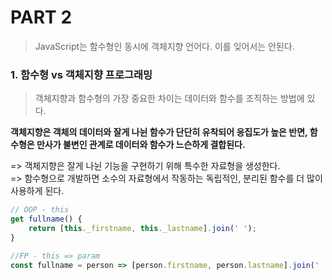 # PART 2
> JavaScript는 함수형인 동시에 객체지향 언어다. 이를 잊어서는 안된다.

### 1. 함수형 vs 객체지향 프로그래밍
> 객체지향과 함수형의 가장 중요한 차이는 데이터와 함수를 조직하는 방법에 있다.

**객체지향은 객체의 데이터와 잘게 나뉜 함수가 단단히 유착되어 응집도가 높은 반면, 함수형은 만사가 불변인 관계로 데이터와 함수가 느슨하게 결합된다.**

=> 객체지향은 잘게 나뉜 기능을 구현하기 위해 특수한 자료형을 생성한다.<br>
=> 함수형으로 개발하면 소수의 자료형에서 작동하는 독립적인, 분리된 함수를 더 많이 사용하게 된다.

```javascript
// OOP - this
get fullname() {
    return [this._firstname, this._lastname].join(' ');
}

//FP - this => param
const fullname = person => [person.firstname, person.lastname].join(' ');
```




